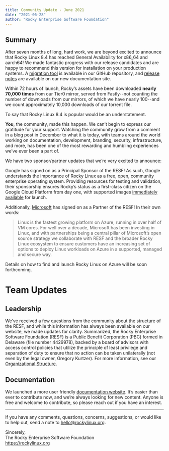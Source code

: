 ```yaml
---
title: Community Update - June 2021
date: "2021-06-28"
author: "Rocky Enterprise Software Foundation"
---
```


## Summary

After seven months of long, hard work, we are beyond excited to announce that Rocky Linux 8.4 has reached General Availability for x86_64 and aarch64! We made fantastic progress with our release candidates and are happy to recommend this version for installation on your production systems. A [migration tool](https://github.com/rocky-linux/rocky-tools/tree/main/migrate2rocky) is available in our GitHub repository, and [release notes](https://docs.rockylinux.org/release_notes/8.4/) are available on our new documentation site.

Within 72 hours of launch, Rocky’s assets have been downloaded **nearly 70,000 times** from our Tier0 mirror, served from Fastly--not counting the number of downloads from our mirrors, of which we have nearly 100--and we count approximately 10,000 downloads of our torrent file.

To say that Rocky Linux 8.4 is popular would be an understatement.

**You**, the community, made this happen. We can’t begin to express our gratitude for your support. Watching the community grow from a comment in a blog post in December to what it is today, with teams around the world working on documentation, development, branding, security, infrastructure, and more, has been one of the most rewarding and humbling experiences we’ve ever been a part of.

We have two sponsor/partner updates that we’re very excited to announce:

Google has signed on as a Principal Sponsor of the RESF! As such, Google understands the importance of Rocky Linux as a free, open, community enterprise operating system. Providing resources for testing and validation, their sponsorship ensures Rocky’s status as a first-class citizen on the Google Cloud Platform from day one, with supported images [immediately available](https://cloud.google.com/compute/docs/images/os-details#rocky_linux) for launch.

Additionally, [Microsoft](https://azure.microsoft.com/en-us/) has signed on as a Partner of the RESF! In their own words:

> Linux is the fastest growing platform on Azure, running in over half of VM cores. For well over a decade, Microsoft has been investing in Linux, and with partnerships being a central pillar of Microsoft’s open source strategy we collaborate with RESF and the broader Rocky Linux ecosystem to ensure customers have an increasing set of options to deploy Linux workloads on Azure in a supported, managed and secure way.

Details on how to find and launch Rocky Linux on Azure will be soon forthcoming.

# Team Updates

## Leadership

We’ve received a few questions from the community about the structure of the RESF, and while this information has always been available on our website, we made updates for clarity. Summarized, the Rocky Enterprise Software Foundation (RESF) is a Public Benefit Corporation (PBC) formed in Delaware (file number 4429978), backed by a board of advisors with access control policies that utilize the principle of least privilege and separation of duty to ensure that no action can be taken unilaterally (not even by the legal owner, Gregory Kurtzer). For more information, see our [Organizational Structure](https://www.resf.org/about).

## Documentation

We launched a more user friendly [documentation website](https://docs.rockylinux.org/). It’s easier than ever to contribute now, and we’re always looking for new content. Anyone is free and welcome to contribute, so please reach out if you have an interest.

---

If you have any comments, questions, concerns, suggestions, or would like to help out, send a note to [hello@rockylinux.org](mailto:hello@rockylinux.org).

<span class="mb-2">
  Sincerely,<br/>
  The Rocky Enterprise Software Foundation<br/>
  <a href="https://rockylinux.org">https://rockylinux.org</a>
</span>
